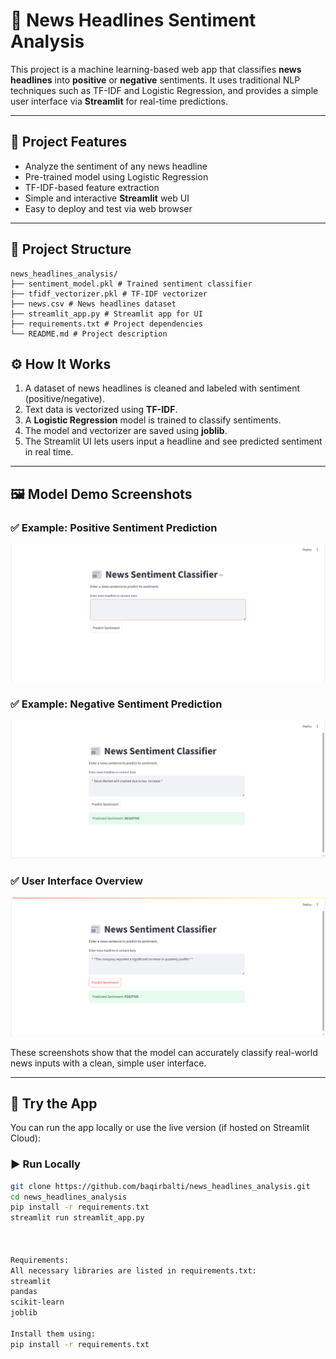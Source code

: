 # 📰 News Headlines Sentiment Analysis

This project is a machine learning-based web app that classifies **news headlines** into **positive** or **negative** sentiments. It uses traditional NLP techniques such as TF-IDF and Logistic Regression, and provides a simple user interface via **Streamlit** for real-time predictions.

---

## 📌 Project Features

- Analyze the sentiment of any news headline
- Pre-trained model using Logistic Regression
- TF-IDF-based feature extraction
- Simple and interactive **Streamlit** web UI
- Easy to deploy and test via web browser

---

## 📁 Project Structure
```
news_headlines_analysis/
├── sentiment_model.pkl # Trained sentiment classifier
├── tfidf_vectorizer.pkl # TF-IDF vectorizer
├── news.csv # News headlines dataset
├── streamlit_app.py # Streamlit app for UI
├── requirements.txt # Project dependencies
└── README.md # Project description
```

## ⚙️ How It Works

1. A dataset of news headlines is cleaned and labeled with sentiment (positive/negative).
2. Text data is vectorized using **TF-IDF**.
3. A **Logistic Regression** model is trained to classify sentiments.
4. The model and vectorizer are saved using **joblib**.
5. The Streamlit UI lets users input a headline and see predicted sentiment in real time.

---

## 🖼️ Model Demo Screenshots

### ✅ Example: Positive Sentiment Prediction
![Positive Example](https://github.com/baqirbalti/news_headlines_analysis/blob/main/image/Screenshot%202025-07-27%20105425.png)

### ✅ Example: Negative Sentiment Prediction
![Negative Example](https://github.com/baqirbalti/news_headlines_analysis/blob/main/image/Screenshot%202025-07-27%20105559.png)

### ✅ User Interface Overview
![UI Overview](https://github.com/baqirbalti/news_headlines_analysis/blob/main/image/Screenshot%202025-07-27%20105725.png)

These screenshots show that the model can accurately classify real-world news inputs with a clean, simple user interface.

---

## 🚀 Try the App

You can run the app locally or use the live version (if hosted on Streamlit Cloud):

### ▶️ Run Locally
```bash
git clone https://github.com/baqirbalti/news_headlines_analysis.git
cd news_headlines_analysis
pip install -r requirements.txt
streamlit run streamlit_app.py



Requirements:
All necessary libraries are listed in requirements.txt:
streamlit
pandas
scikit-learn
joblib

Install them using:
pip install -r requirements.txt
